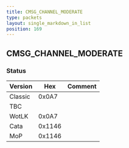 ```yaml
---
title: CMSG_CHANNEL_MODERATE
type: packets
layout: single_markdown_in_list
position: 169
---
```


## CMSG_CHANNEL_MODERATE

### Status

Version    | Hex        | Comment
---------- | ---------- | ---------- 
Classic    | 0x0A7      | 
TBC        |            |
WotLK      | 0x0A7      | 
Cata       | 0x1146     | 
MoP        | 0x1146     | 